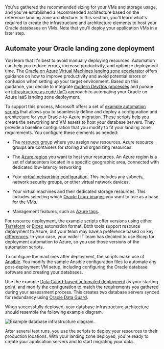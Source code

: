 You've gathered the recommended sizing for your VMs and storage usage, and you've established a recommended architecture based on the reference landing zone architecture. In this section, you'll learn what's required to create the infrastructure and architecture elements to host your Oracle databases on VMs. Note that you'll deploy your application VMs in a later step.

## Automate your Oracle landing zone deployment

You learn that it's best to avoid manually deploying resources. Automation can help you reduce errors, increase productivity, and optimize deployment time. The [Oracle on Azure Virtual Machines landing zone accelerator](/azure/cloud-adoption-framework/scenarios/oracle-iaas/introduction-oracle-landing-zone) offers guidance on how to improve productivity and avoid potential errors or confusion when setting up your target environment. Based on this guidance, you decide to integrate [modern DevOps processes](/devops/what-is-devops) and pursue an [infrastructure as code (IaC)](/devops/deliver/what-is-infrastructure-as-code) approach to automating your Oracle on Azure IaaS landing zone deployment.

To support this process, Microsoft offers a set of [example automation scripts](https://github.com/Azure/lza-oracle) that allows you to seamlessly define and deploy a configuration and architecture for your Oracle-to-Azure migration. These scripts help you create the networking and VM assets to host your database servers. They provide a baseline configuration that you modify to fit your landing zone requirements. You configure these elements as needed:

- The [resource group](/azure/azure-resource-manager/management/manage-resource-groups-portal) where you assign new resources. Azure resource groups are containers for storing and organizing resources.

- The [Azure region](https://azure.microsoft.com/explore/global-infrastructure/geographies/#overview) you want to host your resources. An Azure region is a set of datacenters located in a specific geographic area, connected with dedicated low-latency networking.

- Your [virtual networking configuration](/azure/virtual-machines/workloads/oracle/deploy-application-oracle-database-azure#network-and-security). This includes any subnets, network security groups, or other virtual network devices.

- Your virtual machines and their dedicated storage resources. This includes selecting which [Oracle Linux images](/azure/virtual-machines/workloads/oracle/oracle-overview#oracle-databases-on-azure-infrastructure) you want to use as a base for the VMs.

- Management features, such as [Azure tags](/azure/azure-resource-manager/management/tag-resources).

For resource deployment, the example scripts offer versions using either [Terraform](/azure/developer/terraform/overview) or [Bicep](/azure/azure-resource-manager/bicep/overview?tabs=bicep) automation format. Both tools support resource deployment to Azure, but your team may have a preference based on key [differences](/azure/developer/terraform/comparing-terraform-and-bicep?tabs=comparing-bicep-terraform-integration-features). In your case, your wider IT team has decided to use Bicep for deployment automation to Azure, so you use those versions of the automation scripts.

To configure the machines after deployment, the scripts make use of [Ansible](/azure/developer/ansible/overview). You modify the sample Ansible configuration files to automate any post-deployment VM setup, including configuring the Oracle database software and creating your databases.

Use the example [Data Guard-based automated deployment](https://github.com/Azure/lza-oracle/blob/main/docs/wiki/Deploy-DG-with-Bicep-GitHub-Actions.md) as your starting point, and modify the configuration to match the requirements you gathered during your assessment process. This creates two database servers synced for redundancy using [Oracle Data Guard](https://www.oracle.com/database/data-guard/).

When successfully deployed, your database infrastructure architecture should resemble the following example diagram.

![Example database infrastructure diagram.](../media/4-db-arch-diagram.png)

After several test runs, you use the scripts to deploy your resources to their production locations. With your landing zone deployed, you're ready to create your application servers and to start migrating your data.